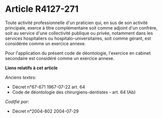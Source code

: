 # Article R4127-271

Toute activité professionnelle d'un praticien qui, en sus de son activité principale, exerce à titre complémentaire soit
comme adjoint d'un confrère, soit au service d'une collectivité publique ou privée, notamment dans les services hospitaliers
ou hospitalo-universitaires, soit comme gérant, est considérée comme un exercice annexe.

Pour l'application du présent code de déontologie, l'exercice en cabinet secondaire est considéré comme un exercice annexe.

**Liens relatifs à cet article**

_Anciens textes_:

  - Décret n°67-671 1967-07-22 art. 64
  - Code de déontologie des chirurgiens-dentistes - art. 64 (Ab)

_Codifié par_:

  - Décret n°2004-802 2004-07-29
